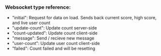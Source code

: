 ### Websocket type reference:

- "initial": Request for data on load. Sends back current score, high score, and live user count
- "update-count": Update count server-side
- "count-updated": Update count client-side
- "message": Send / recieve new message
- "user-count": Update user count client-side
- "failed": Count failed and will be resetting
